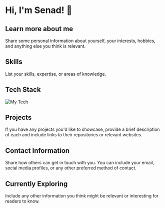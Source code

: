 # Hi, I'm Senad! 👋 

## Learn more about me
Share some personal information about yourself, your interests, hobbies, and anything else you think is relevant.

## Skills
List your skills, expertise, or areas of knowledge.

## Tech Stack
[![My Tech](https://skillicons.dev/icons?i=js,html,css,sass,webstorm,tailwind,bootstrap,express,nodejs,nextjs,react,ts,vercel,vite,mongodb,figma,firebase,githubactions,postman,redux,jquery,notion,ps)](https://skillicons.dev)

## Projects
If you have any projects you'd like to showcase, provide a brief description of each and include links to their repositories or relevant websites.

## Contact Information
Share how others can get in touch with you. You can include your email, social media profiles, or any other preferred method of contact.

## Currently Exploring
Include any other information you think might be relevant or interesting for readers to know.
